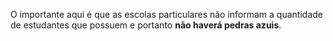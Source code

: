 O importante aqui é que as escolas particulares não informam a quantidade de estudantes que possuem e portanto **não haverá pedras azuis**.